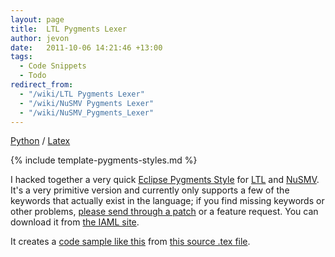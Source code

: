 ```yaml
---
layout: page
title:  LTL Pygments Lexer
author: jevon
date:   2011-10-06 14:21:46 +13:00
tags:
  - Code Snippets
  - Todo
redirect_from:
  - "/wiki/LTL Pygments Lexer"
  - "/wiki/NuSMV Pygments Lexer"
  - "/wiki/NuSMV_Pygments_Lexer"
---
```


[Python](Python.md) / [Latex](Latex.md)

{% include template-pygments-styles.md %}

I hacked together a very quick [Eclipse Pygments Style](Eclipse_Pygments_Style.md) for [LTL](ltl.md) and [NuSMV](nusmv.md). It's a very primitive version and currently only supports a few of the keywords that actually exist in the language; if you find missing keywords or other problems, <a href="http://code.google.com/p/iaml/issues/entry">please send through a patch</a> or a feature request. You can download it from <a href="http://code.google.com/p/iaml/source/browse/trunk/org.openiaml.docs.tools/latex/pygments-ltl/">the IAML site</a>.

It creates a <a href="http://iaml.googlecode.com/svn/trunk/org.openiaml.docs.tools/latex/pygments-ltl/code-sample-ltl.pdf">code sample like this</a> from <a href="http://code.google.com/p/iaml/source/browse/trunk/org.openiaml.docs.tools/latex/pygments-ltl/code-sample.tex">this source .tex file</a>.
